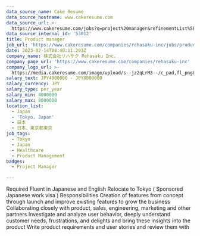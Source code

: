 ```yaml
---
data_source_name: Cake Resume
data_source_hostname: www.cakeresume.com
data_source_url: >-
  https://www.cakeresume.com/jobs?q=project%20manager&refinementList%5Blang_name%5D%5B0%5D=English&refinementList%5Bsalary_type%5D=per_year&range%5Bsalary_range%5D%5Bmin%5D=1000000&page=2
data_source_internal_id: '53012'
title: Product manager
job_url: 'https://www.cakeresume.com/companies/rehasaku-inc/jobs/product-manager-f7f3dc'
date: 2023-02-14T08:40:11.293Z
company_name: 株式会社リハサク Rehasaku Inc.
company_page_url: 'https://www.cakeresume.com/companies/rehasaku-inc'
company_logo_url: >-
  https://media.cakeresume.com/image/upload/s--jz2qLrM3--/c_pad,fl_png8,h_200,w_200/v1673509652/icf7dfsxftquqyezwk0o.png
salary_text: JPY4000000 - JPY8000000
salary_currency: JPY
salary_type: per_year
salary_min: 4000000
salary_max: 8000000
location_list:
  - Japan
  - 'Tokyo, Japan'
  - 日本
  - 日本、東京都東京
job_tags:
  - Tokyo
  - Japan
  - Healthcare
  - Product Management
badges:
  - Project Manager

---
```


Required Fluent in Japanese and English Relocate to Tokyo ( Sponsored Japanese work visa ) Responsibilities Creation of features from concept through launch and improve existing features to grow the business Collaborating closely with product, sales, engineering, marketing and other partners Investigate and analyze user behavior, deeply understand customer needs, frustrations, and delights and bring these insights into the product Write product requirements and user stories and review them with 